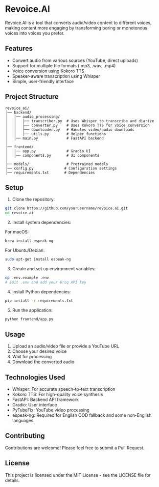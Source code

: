 # Revoice.AI

Revoice.AI is a tool that converts audio/video content to different voices, making content more engaging by transforming boring or monotonous voices into voices you prefer.

## Features

- Convert audio from various sources (YouTube, direct uploads)
- Support for multiple file formats (.mp3, .wav, .mp4)
- Voice conversion using Kokoro TTS
- Speaker-aware transcription using Whisper
- Simple, user-friendly interface

## Project Structure

```
revoice_ai/
│── backend/
│   │── audio_processing/
│   │   ├── transcriber.py  # Uses Whisper to transcribe and diarize
│   │   ├── converter.py    # Uses Kokoro TTS for voice conversion
│   │   ├── downloader.py   # Handles video/audio downloads
│   │   ├── utils.py        # Helper functions
│   │── main.py             # FastAPI backend
│
│── frontend/
│   │── app.py              # Gradio UI
│   │── components.py       # UI components
│
│── models/                 # Pretrained models
│── config.py              # Configuration settings
│── requirements.txt       # Dependencies
```

## Setup

1. Clone the repository:
```bash
git clone https://github.com/yourusername/revoice.ai.git
cd revoice.ai
```

2. Install system dependencies:

For macOS:
```bash
brew install espeak-ng
```

For Ubuntu/Debian:
```bash
sudo apt-get install espeak-ng
```

3. Create and set up environment variables:
```bash
cp .env.example .env
# Edit .env and add your Groq API key
```

4. Install Python dependencies:
```bash
pip install -r requirements.txt
```

5. Run the application:
```bash
python frontend/app.py
```

## Usage

1. Upload an audio/video file or provide a YouTube URL
2. Choose your desired voice
3. Wait for processing
4. Download the converted audio

## Technologies Used

- Whisper: For accurate speech-to-text transcription
- Kokoro TTS: For high-quality voice synthesis
- FastAPI: Backend API framework
- Gradio: User interface
- PyTubeFix: YouTube video processing
- espeak-ng: Required for English OOD fallback and some non-English languages

## Contributing

Contributions are welcome! Please feel free to submit a Pull Request.

## License

This project is licensed under the MIT License - see the LICENSE file for details.
```